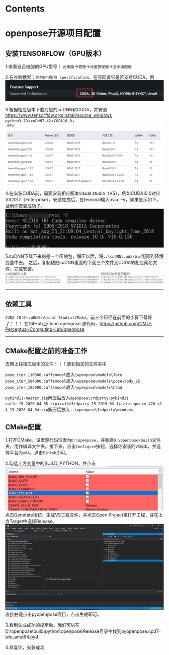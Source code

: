 # Contents  


# openpose开源项目配置
## 安装TENSORFLOW（GPU版本）
1.查看自己电脑的GPU型号：
`此电脑`->`管理`->`设备管理器`->`显示适配器`

2.在谷歌搜索：`你的GPU型号 specification`，在官网查它是否支持CUDA。例
![01.png](01.png)

3.根据相应版本下载对应的cuDNN和CUDA，并安装
https://www.tensorflow.org/install/source_windows
`python3.79`+`cuDNN7.42`+`CUDA10.0`+
![02.png](02.png)

4.在安装CUDA前，需要安装相应版本visual studio（VS），例如CUDA10.0对应VS2017（Enterprise）。安装完成后，在terminal输入nvcc -V，如果显示如下，证明你安装成功了。
![03.png](03.png)

5.cuDNN下载下来的是一个压缩包，解压以后，将`..\cuDNN\cuda\bin`配置到环境变量中去。
之后，复制粘贴cuDNN里面的下面三个文件到CUDA的相应同名文件，完成安装。
![04.png](04.png)
***

## 依赖工具
`CUDA 10.0`+`cuDNN`+`Visual Studio`+`CMake`。前三个已经在前面的步骤下载好了！！！
在GitHub上clone openpose 源代码，https://github.com/CMU-Perceptual-Computing-Lab/openpose
***

## CMake配置之前的准备工作
去网上找相应版本的文件！！！放到指定的文件夹中

`pose_iter_116000.caffemodel`放入`\openpose\models\face`
`pose_iter_584000.caffemodel`放入`\openpose\models\pose\body_25`
`pose_iter_102000.caffemodel`放入`\openpose\models\hand`

`pybind11-master.zip`解压后放入`openpose\3rdparty\pybind11`
`caffe_15_2020_04_05.zip`+`caffe3rdparty_15_2019_03_14.zip`+`opencv_420_v14_15_2020_04_04.zip`解压后放入`..\openpose\3rdparty\windows`

## CMake配置
1.打开CMake，设置源代码位置为`D:\openpose`，并新建`D:\openpose\build`文件夹，用作编译文件夹。接下来，点击`Configure`按钮，选择你安装的`VS版本`，并选择平台为`x64`，点击`Finish`即可。

2.勾选上方变量中的BUILD_PYTHON。并点击
![06.png](06.png)
点击Genetate按钮，生成VS工程文件，并点击Open Project来打开工程，并在上方Target中选择Release。
![05.png](05.png)
直接右键点击pyopenpose项目，点击生成即可。

3.看到生成成功的提示后，我们可以在D:\openpose\build\python\openpose\Release目录中找到pyopenpose.cp37-win_amd64.pyd

4.恭喜你，安装成功